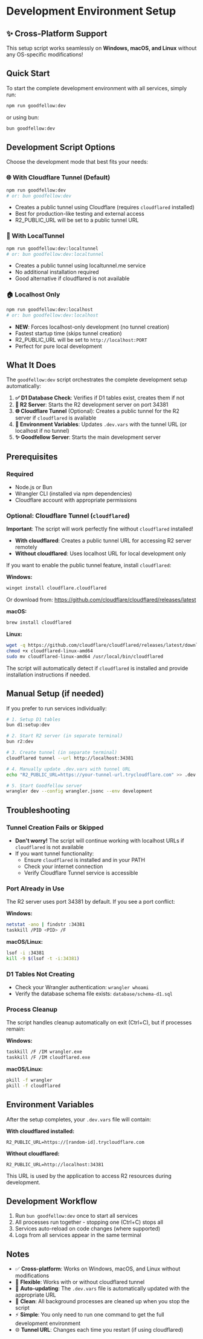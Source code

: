 # Development Environment Setup

## ✨ Cross-Platform Support

This setup script works seamlessly on **Windows, macOS, and Linux** without any OS-specific modifications!

## Quick Start

To start the complete development environment with all services, simply run:

```bash
npm run goodfellow:dev
```

or using bun:

```bash
bun goodfellow:dev
```

## Development Script Options

Choose the development mode that best fits your needs:

### 🌐 With Cloudflare Tunnel (Default)
```bash
npm run goodfellow:dev
# or: bun goodfellow:dev
```
- Creates a public tunnel using Cloudflare (requires `cloudflared` installed)
- Best for production-like testing and external access
- R2_PUBLIC_URL will be set to a public tunnel URL

### 🔗 With LocalTunnel
```bash
npm run goodfellow:dev:localtunnel
# or: bun goodfellow:dev:localtunnel
```
- Creates a public tunnel using localtunnel.me service
- No additional installation required
- Good alternative if cloudflared is not available

### 🏠 Localhost Only
```bash
npm run goodfellow:dev:localhost
# or: bun goodfellow:dev:localhost
```
- **NEW**: Forces localhost-only development (no tunnel creation)
- Fastest startup time (skips tunnel creation)
- R2_PUBLIC_URL will be set to `http://localhost:PORT`
- Perfect for pure local development

## What It Does

The `goodfellow:dev` script orchestrates the complete development setup automatically:

1. **✅ D1 Database Check**: Verifies if D1 tables exist, creates them if not
2. **🚀 R2 Server**: Starts the R2 development server on port 34381
3. **🌐 Cloudflare Tunnel** (Optional): Creates a public tunnel for the R2 server if `cloudflared` is available
4. **📝 Environment Variables**: Updates `.dev.vars` with the tunnel URL (or localhost if no tunnel)
5. **✨ Goodfellow Server**: Starts the main development server

## Prerequisites

### Required
- Node.js or Bun
- Wrangler CLI (installed via npm dependencies)
- Cloudflare account with appropriate permissions

### Optional: Cloudflare Tunnel (`cloudflared`)

**Important**: The script will work perfectly fine without `cloudflared` installed! 

- **With cloudflared**: Creates a public tunnel URL for accessing R2 server remotely
- **Without cloudflared**: Uses localhost URL for local development only

If you want to enable the public tunnel feature, install `cloudflared`:

**Windows:**
```bash
winget install cloudflare.cloudflared
```
Or download from: https://github.com/cloudflare/cloudflared/releases/latest

**macOS:**
```bash
brew install cloudflared
```

**Linux:**
```bash
wget -q https://github.com/cloudflare/cloudflared/releases/latest/download/cloudflared-linux-amd64
chmod +x cloudflared-linux-amd64
sudo mv cloudflared-linux-amd64 /usr/local/bin/cloudflared
```

The script will automatically detect if `cloudflared` is installed and provide installation instructions if needed.

## Manual Setup (if needed)

If you prefer to run services individually:

```bash
# 1. Setup D1 tables
bun d1:setup:dev

# 2. Start R2 server (in separate terminal)
bun r2:dev

# 3. Create tunnel (in separate terminal)
cloudflared tunnel --url http://localhost:34381

# 4. Manually update .dev.vars with tunnel URL
echo "R2_PUBLIC_URL=https://your-tunnel-url.trycloudflare.com" >> .dev.vars

# 5. Start Goodfellow server
wrangler dev --config wrangler.jsonc --env development
```

## Troubleshooting

### Tunnel Creation Fails or Skipped
- **Don't worry!** The script will continue working with localhost URLs if `cloudflared` is not available
- If you want tunnel functionality:
  - Ensure `cloudflared` is installed and in your PATH
  - Check your internet connection
  - Verify Cloudflare Tunnel service is accessible

### Port Already in Use
The R2 server uses port 34381 by default. If you see a port conflict:

**Windows:**
```bash
netstat -ano | findstr :34381
taskkill /PID <PID> /F
```

**macOS/Linux:**
```bash
lsof -i :34381
kill -9 $(lsof -t -i:34381)
```

### D1 Tables Not Creating
- Check your Wrangler authentication: `wrangler whoami`
- Verify the database schema file exists: `database/schema-d1.sql`

### Process Cleanup
The script handles cleanup automatically on exit (Ctrl+C), but if processes remain:

**Windows:**
```bash
taskkill /F /IM wrangler.exe
taskkill /F /IM cloudflared.exe
```

**macOS/Linux:**
```bash
pkill -f wrangler
pkill -f cloudflared
```

## Environment Variables

After the setup completes, your `.dev.vars` file will contain:

**With cloudflared installed:**
```
R2_PUBLIC_URL=https://[random-id].trycloudflare.com
```

**Without cloudflared:**
```
R2_PUBLIC_URL=http://localhost:34381
```

This URL is used by the application to access R2 resources during development.

## Development Workflow

1. Run `bun goodfellow:dev` once to start all services
2. All processes run together - stopping one (Ctrl+C) stops all
3. Services auto-reload on code changes (where supported)
4. Logs from all services appear in the same terminal

## Notes

- ✅ **Cross-platform**: Works on Windows, macOS, and Linux without modifications
- 🔧 **Flexible**: Works with or without cloudflared tunnel
- 🔄 **Auto-updating**: The `.dev.vars` file is automatically updated with the appropriate URL
- 🧹 **Clean**: All background processes are cleaned up when you stop the script
- ⚡ **Simple**: You only need to run one command to get the full development environment
- 🌐 **Tunnel URL**: Changes each time you restart (if using cloudflared)

